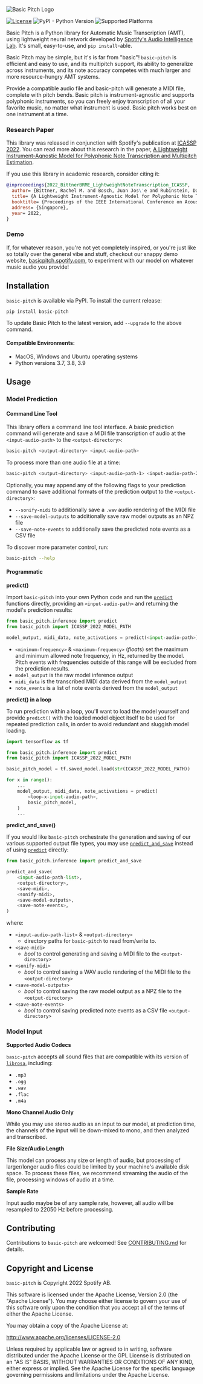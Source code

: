 ![Basic Pitch Logo](https://user-images.githubusercontent.com/213293/167478083-de988de2-9137-4325-8a5f-ceeb51233753.png)



[![License](https://img.shields.io/badge/License-Apache_2.0-blue.svg)](https://opensource.org/licenses/Apache-2.0)
![PyPI - Python Version](https://img.shields.io/pypi/pyversions/basic-pitch)
![Supported Platforms](https://img.shields.io/badge/platforms-macOS%20%7C%20Windows%20%7C%20Linux-green)


Basic Pitch is a Python library for Automatic Music Transcription (AMT), using lightweight neural network developed by [Spotify's Audio Intelligence Lab](https://research.atspotify.com/audio-intelligence/). It's small, easy-to-use, and `pip install`-able.

Basic Pitch may be simple, but it's is far from "basic"! `basic-pitch` is efficient and easy to use, and its multipitch support, its ability to generalize across instruments, and its note accuracy competes with much larger and more resource-hungry AMT systems.

Provide a compatible audio file and basic-pitch will generate a MIDI file, complete with pitch bends. Basic pitch is instrument-agnostic and supports polyphonic instruments, so you can freely enjoy transcription of all your favorite music, no matter what instrument is used.  Basic pitch works best on one instrument at a time.

### Research Paper
This library was released in conjunction with Spotify's publication at [ICASSP 2022](https://2022.ieeeicassp.org/). You can read more about this research in the paper, [A Lightweight Instrument-Agnostic Model for Polyphonic Note Transcription and Multipitch Estimation](https://arxiv.org/abs/2203.09893).

If you use this library in academic research, consider citing it:
```bibtex
@inproceedings{2022_BittnerBRME_LightweightNoteTranscription_ICASSP,
  author= {Bittner, Rachel M. and Bosch, Juan Jos\'e and Rubinstein, David and Meseguer-Brocal, Gabriel and Ewert, Sebastian},
  title= {A Lightweight Instrument-Agnostic Model for Polyphonic Note Transcription and Multipitch Estimation},
  booktitle= {Proceedings of the IEEE International Conference on Acoustics, Speech, and Signal Processing (ICASSP)},
  address= {Singapore},
  year= 2022,
}
```

### Demo
If, for whatever reason, you're not yet completely inspired, or you're just like so totally over the general vibe and stuff, checkout our snappy demo website, [basicpitch.spotify.com](https://basicpitch.spotify.com), to experiment with our model on whatever music audio you provide!


## Installation

`basic-pitch` is available via PyPI. To install the current release:

    pip install basic-pitch

To update Basic Pitch to the latest version, add `--upgrade` to the above command.

#### Compatible Environments:
- MacOS, Windows and Ubuntu operating systems
- Python versions 3.7, 3.8, 3.9


## Usage

### Model Prediction

#### Command Line Tool

This library offers a command line tool interface. A basic prediction command will generate and save a MIDI file transcription of audio at the `<input-audio-path>` to the `<output-directory>`:

```bash
basic-pitch <output-directory> <input-audio-path>
```

To process more than one audio file at a time:

```bash
basic-pitch <output-directory> <input-audio-path-1> <input-audio-path-2> <input-audio-path-3>
```

Optionally, you may append any of the following flags to your prediction command to save additional formats of the prediction output to the `<output-directory>`:

- `--sonify-midi` to additionally save a `.wav` audio rendering of the MIDI file
- `--save-model-outputs` to additionally save raw model outputs as an NPZ file
- `--save-note-events` to additionally save the predicted note events as a CSV file

To discover more parameter control, run:
```bash
basic-pitch --help
```

#### Programmatic

**predict()**

Import `basic-pitch` into your own Python code and run the [`predict`](basic_pitch/inference.py) functions directly, providing an `<input-audio-path>` and returning the model's prediction results:

```python
from basic_pitch.inference import predict
from basic_pitch import ICASSP_2022_MODEL_PATH

model_output, midi_data, note_activations = predict(<input-audio-path>)
```

- `<minimum-frequency>` & `<maximum-frequency>` (*float*s) set the maximum and minimum allowed note frequency, in Hz, returned by the model. Pitch events with frequencies outside of this range will be excluded from the prediction results.
- `model_output` is the raw model inference output
- `midi_data` is the transcribed MIDI data derived from the `model_output`
- `note_events` is a list of note events derived from the `model_output`

**predict() in a loop**

To run prediction within a loop, you'll want to load the model yourself and provide `predict()` with the loaded model object itself to be used for repeated prediction calls, in order to avoid redundant and sluggish model loading.

```python
import tensorflow as tf

from basic_pitch.inference import predict
from basic_pitch import ICASSP_2022_MODEL_PATH

basic_pitch_model = tf.saved_model.load(str(ICASSP_2022_MODEL_PATH))

for x in range():
    ...
    model_output, midi_data, note_activations = predict(
        <loop-x-input-audio-path>,
        basic_pitch_model,
    )
    ...
```

**predict_and_save()**

If you would like `basic-pitch` orchestrate the generation and saving of our various supported output file types, you may use [`predict_and_save`](basic_pitch/inference.py) instead of using [`predict`](basic_pitch/inference.py) directly:

```python
from basic_pitch.inference import predict_and_save

predict_and_save(
    <input-audio-path-list>,
    <output-directory>,
    <save-midi>,
    <sonify-midi>,
    <save-model-outputs>,
    <save-note-events>,
)
```

where:
   - `<input-audio-path-list>` & `<output-directory>`
        - directory paths for `basic-pitch` to read from/write to.
   - `<save-midi>`
        - *bool* to control generating and saving a MIDI file to the `<output-directory>`
   - `<sonify-midi>`
        - *bool* to control saving a WAV audio rendering of the MIDI file to the `<output-directory>`
   - `<save-model-outputs>`
        - *bool* to control saving the raw model output as a NPZ file to the `<output-directory>`
   - `<save-note-events>`
        - *bool* to control saving predicted note events as a CSV file `<output-directory>`



### Model Input

**Supported Audio Codecs**

   `basic-pitch` accepts all sound files that are compatible with its version of [`librosa`](https://librosa.org/doc/latest/index.html), including:

- `.mp3`
- `.ogg`
- `.wav`
- `.flac`
- `.m4a`

**Mono Channel Audio Only**

While you may use stereo audio as an input to our model, at prediction time, the channels of the input will be down-mixed to mono, and then analyzed and transcribed.

**File Size/Audio Length**

This model can process any size or length of audio, but processing of larger/longer audio files could be limited by your machine's available disk space. To process these files, we recommend streaming the audio of the file, processing windows of audio at a time.

**Sample Rate**

Input audio maybe be of any sample rate, however, all audio will be resampled to 22050 Hz before processing.


## Contributing

Contributions to `basic-pitch` are welcomed! See [CONTRIBUTING.md](CONTRIBUTING.md) for details.

## Copyright and License
`basic-pitch` is Copyright 2022 Spotify AB.

This software is licensed under the Apache License, Version 2.0 (the "Apache License"). You may choose either license to govern your use of this software only upon the condition that you accept all of the terms of either the Apache License.

You may obtain a copy of the Apache License at:

http://www.apache.org/licenses/LICENSE-2.0

Unless required by applicable law or agreed to in writing, software distributed under the Apache License or the GPL License is distributed on an "AS IS" BASIS, WITHOUT WARRANTIES OR CONDITIONS OF ANY KIND, either express or implied. See the Apache License for the specific language governing permissions and limitations under the Apache License.

